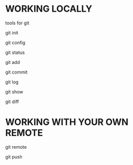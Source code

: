 
WORKING LOCALLY
===============

tools for git

git init

git config

git status

git add

git commit

git log

git show

git diff


WORKING WITH YOUR OWN REMOTE
============================

git remote

git push
